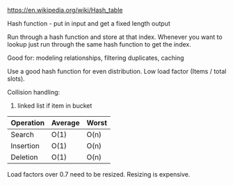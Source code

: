 https://en.wikipedia.org/wiki/Hash_table

Hash function - put in input and get a fixed length output

Run through a hash function and store at that index. Whenever you want to lookup just run through the same hash function to get the index.

Good for: modeling relationships, filtering duplicates, caching

Use a good hash function for even distribution. Low load factor (Items / total slots).

Collision handling:

1. linked list if item in bucket

| Operation | Average | Worst |
| --------- | ------- | ----- |
| Search    | O(1)    | O(n)  |
| Insertion | O(1)    | O(n)  |
| Deletion  | O(1)    | O(n)  |

Load factors over 0.7 need to be resized. Resizing is expensive.
